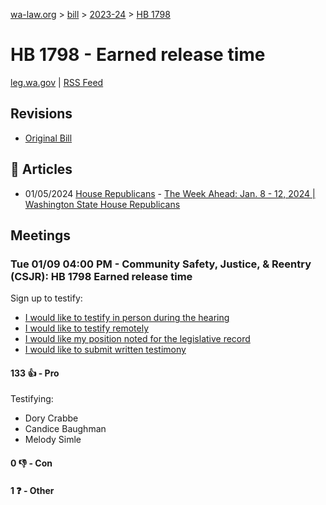 [wa-law.org](/) > [bill](/bill/) > [2023-24](/bill/2023-24/) > [HB 1798](/bill/2023-24/hb/1798/)

# HB 1798 - Earned release time
[leg.wa.gov](https://app.leg.wa.gov/billsummary?BillNumber=1798&Year=2023&Initiative=false) | [RSS Feed](./rss.xml)

## Revisions
* [Original Bill](1/)

## 📰 Articles
* 01/05/2024 [House Republicans](/org/house_republicans/) - [The Week Ahead: Jan. 8 - 12, 2024 | Washington State House Republicans](http://houserepublicans.wa.gov/week/the-week-ahead-jan-8-12-2024/#:~:text=HB%201798)

## Meetings
### Tue 01/09 04:00 PM - Community Safety, Justice, & Reentry (CSJR): HB 1798 Earned release time
Sign up to testify:
* [I would like to testify in person during the hearing](https://app.leg.wa.gov/csi/Testifier/Add?chamber=House&mId=31579&aId=156143&caId=22811&tId=1)
* [I would like to testify remotely](https://app.leg.wa.gov/csi/Testifier/Add?chamber=House&mId=31579&aId=156143&caId=22811&tId=2)
* [I would like my position noted for the legislative record](https://app.leg.wa.gov/csi/Testifier/Add?chamber=House&mId=31579&aId=156143&caId=22811&tId=3)
* [I would like to submit written testimony](https://app.leg.wa.gov/csi/Testifier/Add?chamber=House&mId=31579&aId=156143&caId=22811&tId=4)

#### 133 👍 - Pro
Testifying:
* Dory Crabbe
* Candice Baughman
* Melody Simle

#### 0 👎 - Con

#### 1 ❓ - Other
